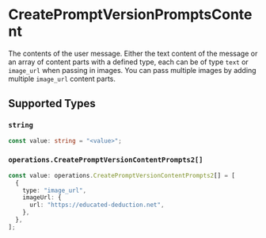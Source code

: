 # CreatePromptVersionPromptsContent

The contents of the user message. Either the text content of the message or an array of content parts with a defined type, each can be of type `text` or `image_url` when passing in images. You can pass multiple images by adding multiple `image_url` content parts. 


## Supported Types

### `string`

```typescript
const value: string = "<value>";
```

### `operations.CreatePromptVersionContentPrompts2[]`

```typescript
const value: operations.CreatePromptVersionContentPrompts2[] = [
  {
    type: "image_url",
    imageUrl: {
      url: "https://educated-deduction.net",
    },
  },
];
```

